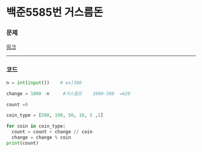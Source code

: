 # 백준5585번 거스름돈

### 문제

[링크](https://www.acmicpc.net/problem/5585)

---

### 코드

```python
n = int(input())    # ex)380

change = 1000 -n     #거스름돈    1000-380  =620

count =0

coin_type = [500, 100, 50, 10, 5 ,1]

for coin in coin_type:
  count = count + change // coin
  change = change % coin
print(count)
```
